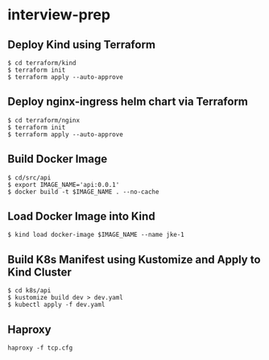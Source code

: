 # interview-prep

## Deploy Kind using Terraform

```
$ cd terraform/kind
$ terraform init
$ terraform apply --auto-approve
```

## Deploy nginx-ingress helm chart via Terraform

```
$ cd terraform/nginx
$ terraform init
$ terraform apply --auto-approve
```

## Build Docker Image

```
$ cd/src/api
$ export IMAGE_NAME='api:0.0.1'
$ docker build -t $IMAGE_NAME . --no-cache
```

## Load Docker Image into Kind

```
$ kind load docker-image $IMAGE_NAME --name jke-1
```

## Build K8s Manifest using Kustomize and Apply to Kind Cluster

```
$ cd k8s/api
$ kustomize build dev > dev.yaml
$ kubectl apply -f dev.yaml
```

## Haproxy

```
haproxy -f tcp.cfg
```
